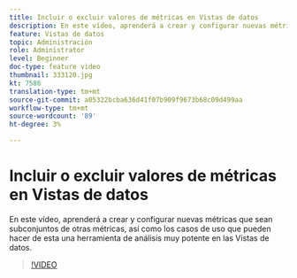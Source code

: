 ```yaml
---
title: Incluir o excluir valores de métricas en Vistas de datos
description: En este vídeo, aprenderá a crear y configurar nuevas métricas que sean subconjuntos de otras métricas, así como los casos de uso que pueden hacer de esta una herramienta de análisis muy potente en las Vistas de datos.
feature: Vistas de datos
topic: Administración
role: Administrator
level: Beginner
doc-type: feature video
thumbnail: 333120.jpg
kt: 7586
translation-type: tm+mt
source-git-commit: a05322bcba636d41f07b909f9673b68c09d499aa
workflow-type: tm+mt
source-wordcount: '89'
ht-degree: 3%

---
```



# Incluir o excluir valores de métricas en Vistas de datos

En este vídeo, aprenderá a crear y configurar nuevas métricas que sean subconjuntos de otras métricas, así como los casos de uso que pueden hacer de esta una herramienta de análisis muy potente en las Vistas de datos.

>[!VIDEO](https://video.tv.adobe.com/v/333120/?quality=12&learn=on)
